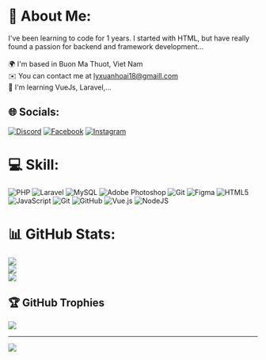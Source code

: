 # 💫 About Me:
I've been learning to code for 1 years. I started with HTML, but have really found a passion for backend and framework development...<br><br>🌍  I'm based in Buon Ma Thuot, Viet Nam<br>✉️  You can contact me at lyxuanhoai18@gmaill.com<br>🧠  I'm learning VueJs, Laravel,...


## 🌐 Socials:
[![Discord](https://img.shields.io/badge/Discord-%237289DA.svg?logo=discord&logoColor=white)](https://discord.gg/hoailyhihi) [![Facebook](https://img.shields.io/badge/Facebook-%231877F2.svg?logo=Facebook&logoColor=white)](https://facebook.com/hoaily.vn) [![Instagram](https://img.shields.io/badge/Instagram-%23E4405F.svg?logo=Instagram&logoColor=white)](https://instagram.com/hoaily0602) 

# 💻 Skill:
![PHP](https://img.shields.io/badge/php-%23777BB4.svg?style=for-the-badge&logo=php&logoColor=white) ![Laravel](https://img.shields.io/badge/laravel-%23FF2D20.svg?style=for-the-badge&logo=laravel&logoColor=white) ![MySQL](https://img.shields.io/badge/mysql-4479A1.svg?style=for-the-badge&logo=mysql&logoColor=white) ![Adobe Photoshop](https://img.shields.io/badge/adobe%20photoshop-%2331A8FF.svg?style=for-the-badge&logo=adobe%20photoshop&logoColor=white) ![Git](https://img.shields.io/badge/git-%23F05033.svg?style=for-the-badge&logo=git&logoColor=white) ![Figma](https://img.shields.io/badge/figma-%23F24E1E.svg?style=for-the-badge&logo=figma&logoColor=white) ![HTML5](https://img.shields.io/badge/html5-%23E34F26.svg?style=for-the-badge&logo=html5&logoColor=white) ![JavaScript](https://img.shields.io/badge/javascript-%23323330.svg?style=for-the-badge&logo=javascript&logoColor=%23F7DF1E) ![Git](https://img.shields.io/badge/git-%23F05033.svg?style=for-the-badge&logo=git&logoColor=white) ![GitHub](https://img.shields.io/badge/github-%23121011.svg?style=for-the-badge&logo=github&logoColor=white) ![Vue.js](https://img.shields.io/badge/vue.js-%2335495e.svg?style=for-the-badge&logo=vuedotjs&logoColor=%234FC08D) ![NodeJS](https://img.shields.io/badge/node.js-6DA55F?style=for-the-badge&logo=node.js&logoColor=white)
# 📊 GitHub Stats:
![](https://github-readme-stats.vercel.app/api?username=hoaily2005&theme=dark&hide_border=false&include_all_commits=false&count_private=false)<br/>
![](https://github-readme-streak-stats.herokuapp.com/?user=hoaily2005&theme=dark&hide_border=false)<br/>
![](https://github-readme-stats.vercel.app/api/top-langs/?username=hoaily2005&theme=dark&hide_border=false&include_all_commits=false&count_private=false&layout=compact)

## 🏆 GitHub Trophies
![](https://github-profile-trophy.vercel.app/?username=hoaily2005&theme=radical&no-frame=false&no-bg=true&margin-w=4)

---
[![](https://visitcount.itsvg.in/api?id=hoaily2005&icon=7&color=0)](https://visitcount.itsvg.in)

<!-- Proudly created with GPRM ( https://gprm.itsvg.in ) -->
